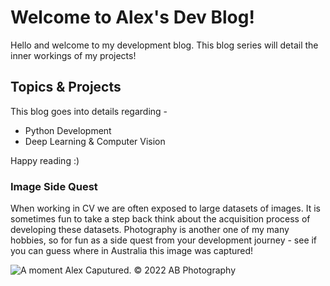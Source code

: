 # Welcome to Alex's Dev Blog!

Hello and welcome to my development blog. This blog series will detail the inner workings of my projects!

## Topics & Projects

This blog goes into details regarding -

- Python Development
- Deep Learning & Computer Vision

Happy reading :)

### Image Side Quest

When working in CV we are often exposed to large datasets of images. It is sometimes fun to take a step back think about the acquisition process of developing these datasets. Photography is another one of my many hobbies, so for fun as a side quest from your development journey - see if you can guess where in Australia this image was captured!

![A moment Alex Caputured.](images/DSC_8206_edited_marked.jpg)
© 2022 AB Photography